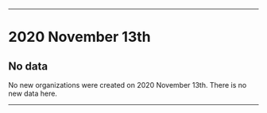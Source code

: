 
***

# 2020 November 13th

## No data

No new organizations were created on 2020 November 13th. There is no new data here.

***
